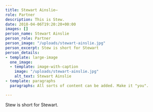 ```yaml
---
title: Stewart Ainslie—
role: Partner
description: This is Stew.
date: 2018-04-06T19:20:20+00:00
images: []
person_name: Stewart Ainslie
person_role: Partner
person_image: "/uploads/stewart-ainslie.jpg"
person_excerpt: Stew is short for Stewart
person_details:
- template: large-image
  one_image:
  - template: image-with-caption
    image: "/uploads/stewart-ainslie.jpg"
    alt_text: Stewart Ainslie
- template: paragraphs
  paragraphs: All sorts of content can be added. Make it "you".

---
```

Stew is short for Stewart.